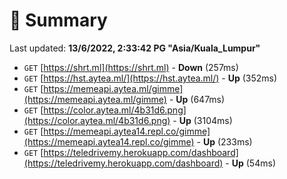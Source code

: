 # 📖 Summary
Last updated: **13/6/2022, 2:33:42 PG "Asia/Kuala_Lumpur"**

- `GET` [https://shrt.ml](https://shrt.ml) - **Down** (257ms)
- `GET` [https://hst.aytea.ml/](https://hst.aytea.ml/) - **Up** (352ms)
- `GET` [https://memeapi.aytea.ml/gimme](https://memeapi.aytea.ml/gimme) - **Up** (647ms)
- `GET` [https://color.aytea.ml/4b31d6.png](https://color.aytea.ml/4b31d6.png) - **Up** (3104ms)
- `GET` [https://memeapi.aytea14.repl.co/gimme](https://memeapi.aytea14.repl.co/gimme) - **Up** (233ms)
- `GET` [https://teledrivemy.herokuapp.com/dashboard](https://teledrivemy.herokuapp.com/dashboard) - **Up** (54ms)
